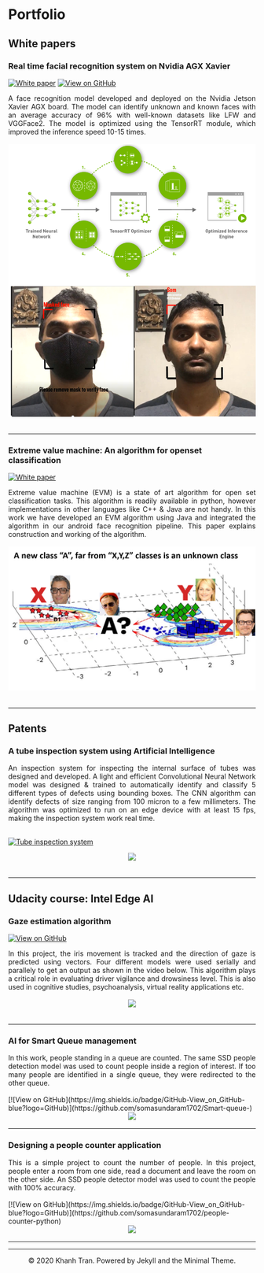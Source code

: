 # Portfolio

## White papers

### Real time facial recognition system on Nvidia AGX Xavier 

[![White paper](https://img.shields.io/badge/PDF-Read_paper-blue?logo=adobe-acrobat-reader&logoColor=white)](pdf/Face-on-edge-realtime-face-recognition.pdf)
[![View on GitHub](https://img.shields.io/badge/GitHub-View_on_GitHub-blue?logo=GitHub)](https://github.com/somasundaram1702/Unknown-face-recognition)

<div style="text-align: justify">A face recognition model developed and deployed on the Nvidia Jetson Xavier AGX board. The model can identify unknown and known faces with an average accuracy of 96% with well-known datasets like LFW and VGGFace2. The model is optimized using the TensorRT 
module, which improved the inference speed 10-15 times.</div>
<br>
<center><img src="images/Facerec_xavier_3.png"/></center>
<br>

---
### Extreme value machine: An algorithm for openset classification

[![White paper](https://img.shields.io/badge/PDF-Read_paper-blue?logo=adobe-acrobat-reader&logoColor=white)](pdf/EV_machine.pdf)

<div style="text-align: justify">Extreme value machine (EVM) is a state of art algorithm for open set classification tasks. This algorithm is readily available in python, however implementations in other languages like C++ & Java are not handy. In this work we have developed an EVM algorithm using Java and integrated the algorithm in our android face recognition pipeline. This paper explains construction and working of the algorithm.</div>
<br>
<center><img src="images/EVM_pic3.png"/></center>
<br>

---
## Patents
### A tube inspection system using Artificial Intelligence

<div style="text-align: justify">An inspection system for inspecting the internal surface of tubes was designed and developed. A light and efficient Convolutional Neural Network model was designed & trained to automatically identify and classify 5 different types of defects using bounding boxes. The CNN algorithm can identify defects of size ranging from 100 micron to a few millimeters. The algorithm was optimized to run on an edge device with at least 15 fps, making the inspection system work real time.</div>
<br>

[![Tube inspection system](https://img.shields.io/badge/Link-Read_patent-blue?logo=adobe-acrobat-reader&logoColor=white)](https://worldwide.espacenet.com/patent/search/family/062235809/publication/WO2019219956A1?q=somasundaram%20supriya%20sarkar%20sandvik)
<br>
<center><img src="images/blog_patent_pic.png"/></center>
<br>

---
## Udacity course: Intel Edge AI

### Gaze estimation algorithm

[![View on GitHub](https://img.shields.io/badge/GitHub-View_on_GitHub-blue?logo=GitHub)](https://github.com/somasundaram1702/Gaze-estimation-and-control-computer-pointer)

<div style="text-align: justify">In this project, the iris movement is tracked and the direction of gaze is predicted using vectors. Four different models were used serially and parallely to get an output as shown in the video below. This algorithm plays a critical role in evaluating driver vigilance and drowsiness level. This is also used in cognitive studies, psychoanalysis, virtual reality applications etc.</div>
<br>
<center><img src="images/gaze.gif"/></center>
<br>

---

### AI for Smart Queue management

<div style="text-align: justify">In this work, people standing in a queue are counted. The same SSD people detection model was used to count people inside a region of interest. If too many people are identified in a single queue, they were redirected to the other queue.</div>
<br>
[![View on GitHub](https://img.shields.io/badge/GitHub-View_on_GitHub-blue?logo=GitHub)](https://github.com/somasundaram1702/Smart-queue-)
<br>
<center><img src="images/smart_queue.gif"/></center>

---

### Designing a people counter application

<div style="text-align: justify">This is a simple project to count the number of people. In this project, people enter a room from one side, read a document and leave the room on the other side. An SSD people detector model was used to count the people with 100% accuracy.</div> 
<br>
[![View on GitHub](https://img.shields.io/badge/GitHub-View_on_GitHub-blue?logo=GitHub)](https://github.com/somasundaram1702/people-counter-python)
<br>
<center><img src="images/people_counter.gif"/></center>

---


---
<center>© 2020 Khanh Tran. Powered by Jekyll and the Minimal Theme.</center>
